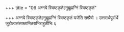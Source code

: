 +++
title = "06 अग्नये स्विष्टकृतेऽनुब्रूह्यग्निं स्विष्टकृतं"

+++
अग्नये स्विष्टकृतेऽनुब्रूह्यग्निं स्विष्टकृतं यजेति सम्प्रैषो । उत्तरार्धपूर्वार्धे जुहोत्यसंसक्तामितराभिराहुतीभिः ६